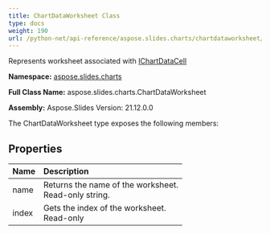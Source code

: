 ```yaml
---
title: ChartDataWorksheet Class
type: docs
weight: 190
url: /python-net/api-reference/aspose.slides.charts/chartdataworksheet/
---
```


Represents worksheet associated with [IChartDataCell](/python-net/api-reference/aspose.slides.charts/ichartdatacell/)

**Namespace:** [aspose.slides.charts](/slides/python-net/api-reference/aspose.slides.charts/)

**Full Class Name:** aspose.slides.charts.ChartDataWorksheet

**Assembly:**  Aspose.Slides Version: 21.12.0.0

The ChartDataWorksheet type exposes the following members:
## **Properties**
|**Name**|**Description**|
| :- | :- |
|name|Returns the name of the worksheet.<br/>            Read-only string.|
|index|Gets the index of the worksheet.<br/>            Read-only|
